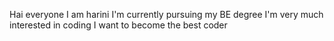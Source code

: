 Hai everyone
I am harini 
I'm currently pursuing my BE degree
I'm very much interested in coding
I want to become the best coder
